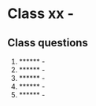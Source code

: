 # Class xx - 

## Class questions
  
1. ****** - 
2. ****** - 
3. ****** - 
4. ****** - 
5. ****** - 